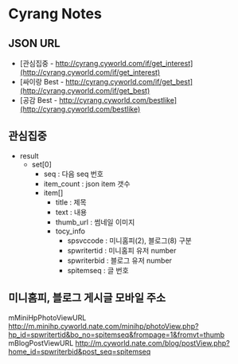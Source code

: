# Cyrang Notes

## JSON URL
- [관심집중 - http://cyrang.cyworld.com/if/get_interest](http://cyrang.cyworld.com/if/get_interest)
- [싸이랑 Best - http://cyrang.cyworld.com/if/get_best](http://cyrang.cyworld.com/if/get_best)
- [공감 Best - http://cyrang.cyworld.com/bestlike](http://cyrang.cyworld.com/bestlike)

## 관심집중
- result
    - set[0]
        - seq : 다음 seq 번호
        - item_count : json item 갯수
        - item[]
            - title : 제목
            - text : 내용
            - thumb_url : 썸네일 이미지
            - tocy_info
                - spsvccode : 미니홈피(2), 블로그(8) 구분
                - spwritertid : 미니홈피 유저 number
                - spwriterbid : 블로그 유저 number
                - spitemseq : 글 번호

## 미니홈피, 블로그 게시글 모바일 주소
mMiniHpPhotoViewURL
http://m.minihp.cyworld.nate.com/minihp/photoView.php?hp_id=spwritertid&bo_no=spitemseq&frompage=1&fromvt=thumb
mBlogPostViewURL
http://m.cyworld.nate.com/blog/postView.php?home_id=spwriterbid&post_seq=spitemseq